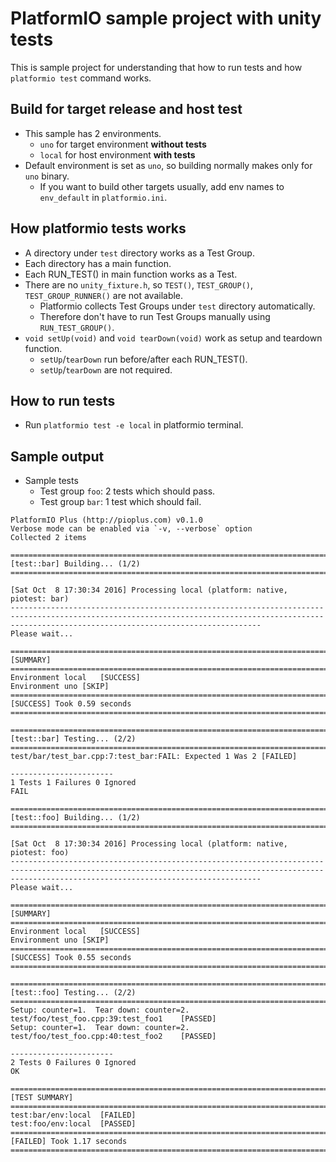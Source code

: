# PlatformIO sample project with unity tests
This is sample project for understanding that how to run tests and how `platformio test` command works.

## Build for target release and host test
- This sample has 2 environments.
  - `uno` for target environment **without tests**
  - `local` for host environment **with tests**
- Default environment is set as `uno`, so building normally makes only for `uno` binary.
  - If you want to build other targets usually, add env names to `env_default` in `platformio.ini`.

## How platformio tests works
- A directory under `test` directory works as a Test Group.
- Each directory has a main function.
- Each RUN_TEST() in main function works as a Test.
- There are no `unity_fixture.h`, so `TEST()`, `TEST_GROUP()`, `TEST_GROUP_RUNNER()` are not available.
  - Platformio collects Test Groups under `test` directory automatically.
  - Therefore don't have to run Test Groups manually using `RUN_TEST_GROUP()`.
- `void setUp(void)` and `void tearDown(void)` work as setup and teardown function.
  - `setUp`/`tearDown` run before/after each RUN_TEST().
  - `setUp`/`tearDown` are not required.

## How to run tests
- Run `platformio test -e local` in platformio terminal.

## Sample output
- Sample tests
  - Test group `foo`: 2 tests which should pass.
  - Test group `bar`: 1 test which should fail.

```
PlatformIO Plus (http://pioplus.com) v0.1.0
Verbose mode can be enabled via `-v, --verbose` option
Collected 2 items

================================================================================== [test::bar] Building... (1/2) ==================================================================================

[Sat Oct  8 17:30:34 2016] Processing local (platform: native, piotest: bar)
----------------------------------------------------------------------------------------------------------------------------------------------------------------------------------------------------
Please wait...

============================================================================================ [SUMMARY] ============================================================================================
Environment local	[SUCCESS]
Environment uno	[SKIP]
=================================================================================== [SUCCESS] Took 0.59 seconds ===================================================================================

=================================================================================== [test::bar] Testing... (2/2) ===================================================================================
test/bar/test_bar.cpp:7:test_bar:FAIL: Expected 1 Was 2	[FAILED]

-----------------------
1 Tests 1 Failures 0 Ignored
FAIL

================================================================================== [test::foo] Building... (1/2) ==================================================================================

[Sat Oct  8 17:30:34 2016] Processing local (platform: native, piotest: foo)
----------------------------------------------------------------------------------------------------------------------------------------------------------------------------------------------------
Please wait...

============================================================================================ [SUMMARY] ============================================================================================
Environment local	[SUCCESS]
Environment uno	[SKIP]
=================================================================================== [SUCCESS] Took 0.55 seconds ===================================================================================

=================================================================================== [test::foo] Testing... (2/2) ===================================================================================
Setup: counter=1.  Tear down: counter=2.  test/foo/test_foo.cpp:39:test_foo1	[PASSED]
Setup: counter=1.  Tear down: counter=2.  test/foo/test_foo.cpp:40:test_foo2	[PASSED]

-----------------------
2 Tests 0 Failures 0 Ignored
OK

========================================================================================== [TEST SUMMARY] ==========================================================================================
test:bar/env:local	[FAILED]
test:foo/env:local	[PASSED]
==================================================================================== [FAILED] Took 1.17 seconds ====================================================================================
```
